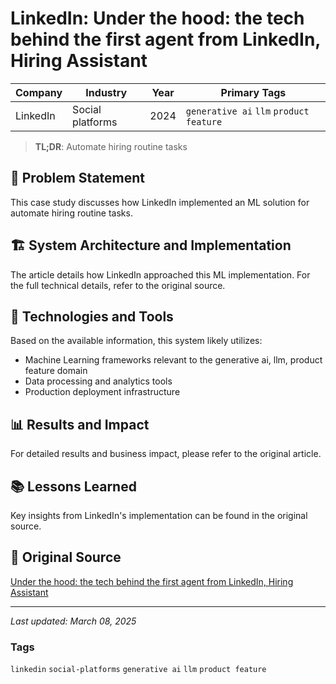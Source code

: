 # LinkedIn: Under the hood: the tech behind the first agent from LinkedIn, Hiring Assistant

| Company | Industry | Year | Primary Tags | 
|---------|----------|------|--------------|
| LinkedIn | Social platforms | 2024 | `generative ai` `llm` `product feature` |

> **TL;DR**: Automate hiring routine tasks

## 📝 Problem Statement

This case study discusses how LinkedIn implemented an ML solution for automate hiring routine tasks.

## 🏗️ System Architecture and Implementation

The article details how LinkedIn approached this ML implementation. For the full technical details, refer to the original source.

## 🔧 Technologies and Tools

Based on the available information, this system likely utilizes:

- Machine Learning frameworks relevant to the generative ai, llm, product feature domain
- Data processing and analytics tools
- Production deployment infrastructure

## 📊 Results and Impact

For detailed results and business impact, please refer to the original article.

## 📚 Lessons Learned

Key insights from LinkedIn's implementation can be found in the original source.

## 🔗 Original Source

[Under the hood: the tech behind the first agent from LinkedIn, Hiring Assistant](https://www.linkedin.com/blog/engineering/generative-ai/the-tech-behind-the-first-agent-from-linkedin-hiring-assistant)

---

*Last updated: March 08, 2025*

### Tags

`linkedin` `social-platforms` `generative ai` `llm` `product feature`
